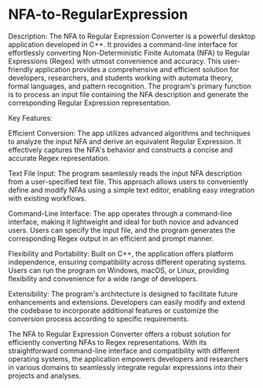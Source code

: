 # NFA-to-RegularExpression
Description: The NFA to Regular Expression Converter is a powerful desktop application developed in C++. It provides a command-line interface for effortlessly converting Non-Deterministic Finite Automata (NFA) to Regular Expressions (Regex) with utmost convenience and accuracy. This user-friendly application provides a comprehensive and efficient solution for developers, researchers, and students working with automata theory, formal languages, and pattern recognition. The program's primary function is to process an input file containing the NFA description and generate the corresponding Regular Expression representation.

Key Features:

Efficient Conversion: The app utilizes advanced algorithms and techniques to analyze the input NFA and derive an equivalent Regular Expression. It effectively captures the NFA's behavior and constructs a concise and accurate Regex representation.

Text File Input: The program seamlessly reads the input NFA description from a user-specified text file. This approach allows users to conveniently define and modify NFAs using a simple text editor, enabling easy integration with existing workflows.

Command-Line Interface: The app operates through a command-line interface, making it lightweight and ideal for both novice and advanced users. Users can specify the input file, and the program generates the corresponding Regex output in an efficient and prompt manner.

Flexibility and Portability: Built on C++, the application offers platform independence, ensuring compatibility across different operating systems. Users can run the program on Windows, macOS, or Linux, providing flexibility and convenience for a wide range of developers.

Extensibility: The program's architecture is designed to facilitate future enhancements and extensions. Developers can easily modify and extend the codebase to incorporate additional features or customize the conversion process according to specific requirements.

The NFA to Regular Expression Converter offers a robust solution for efficiently converting NFAs to Regex representations. With its straightforward command-line interface and compatibility with different operating systems, the application empowers developers and researchers in various domains to seamlessly integrate regular expressions into their projects and analyses.
